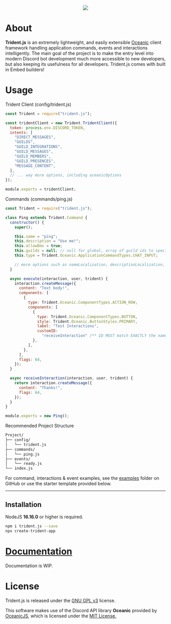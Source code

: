 <p align="center">
  <a href="https://npmjs.com/package/trident.js"><img src="https://img.shields.io/npm/v/trident.js.svg?style=flat-square&color=informational"></a>
</p>

# About

**Trident.js** is an extremely lightweight, and easily extensible [Oceanic](https://github.com/OceanicJS/Oceanic) client framework handling application commands, events and interactions intelligently. The main goal of the project is to make the entry level into modern Discord bot development much more accessible to new developers, but also keeping its usefulness for all developers.
Trident.js comes with built in Embed builders!

# Usage

Trident Client (config/trident.js)

```js
const Trident = require("trident.js");

const tridentClient = new Trident.TridentClient({
  token: process.env.DISCORD_TOKEN,
  intents: [
    "DIRECT_MESSAGES",
    "GUILDS",
    "GUILD_INTEGRATIONS",
    "GUILD_MESSAGES",
    "GUILD_MEMBERS",
    "GUILD_PRESENCES",
    "MESSAGE_CONTENT",
  ],
  // ... way more options, including oceanicOptions
});

module.exports = tridentClient;
```

Commands (commands/ping.js)

```js
const Trident = require("trident.js");

class Ping extends Trident.Command {
  constructor() {
    super();

    this.name = "ping";
    this.description = "Use me!";
    this.allowDms = true;
    this.guilds = null; // null for global, array of guild ids to specify guilds or an async function that returns array of ids
    this.type = Trident.Oceanic.ApplicationCommandTypes.CHAT_INPUT;

    // more options such as nameLocalization, descriptionLocalization, etc..
  }

  async execute(interaction, user, trident) {
    interaction.createMessage({
      content: "Text body!",
      components: [
        {
          type: Trident.Oceanic.ComponentTypes.ACTION_ROW,
          components: [
            {
              type: Trident.Oceanic.ComponentTypes.BUTTON,
              style: Trident.Oceanic.ButtonStyles.PRIMARY,
              label: "Test Interactions",
              customID:
                "receiveInteraction" /** ID MUST match EXACTLY the name of the function below */,
            },
          ],
        },
      ],
      flags: 64,
    });
  }

  async receiveInteraction(interaction, user, trident) {
    return interaction.createMessage({
      content: "Thanks!",
      flags: 64,
    });
  }
}

module.exports = new Ping();
```

Recommended Project Structure

```sh
Project/
├── config/
│   └── trident.js
├── commands/
│   └── ping.js
├── events/
│   └── ready.js
└── index.js
```

For command, interactions & event examples, see the [examples](https://github.com/Velozity/trident.js/tree/master/examples) folder on GitHub or use the starter template provided below.

<hr>

## Installation

NodeJS **16.16.0** or higher is required.

```sh
npm i trident.js --save
npx create-trident-app
```

# [Documentation](https://google.com)

Documentation is WIP.

# License

Trident.js is released under the [GNU GPL v3](https://www.gnu.org/licenses/gpl-3.0.en.html) license.

This software makes use of the Discord API library **Oceanic** provided by [OceanicJS](https://github.com/OceanicJS), which is licensed under the [MIT License.](https://opensource.org/licenses/MIT)
